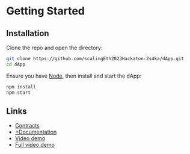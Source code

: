 # Getting Started

## Installation

Clone the repo and open the directory:

```sh
git clone https://github.com/scalingEth2023Hackaton-2s4ka/dApp.git
cd dApp
```

Ensure you have [Node](https://nodejs.org/), then install and start the dApp:

```sh
npm install
npm start
```

## Links
* [Contracts](https://github.com/scalingEth2023Hackaton-2s4ka/contracts)
* [+Documentation](https://github.com/scalingEth2023Hackaton-2s4ka/contracts/tree/develop/doc)
* [Video demo]()
* [Full video demo]()
